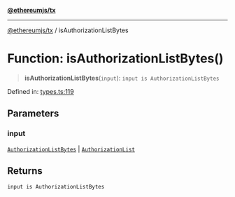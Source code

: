 [**@ethereumjs/tx**](../README.md)

***

[@ethereumjs/tx](../README.md) / isAuthorizationListBytes

# Function: isAuthorizationListBytes()

> **isAuthorizationListBytes**(`input`): `input is AuthorizationListBytes`

Defined in: [types.ts:119](https://github.com/Dargon789/ethereumjs-monorepo/blob/master/packages/tx/src/types.ts#L119)

## Parameters

### input

[`AuthorizationListBytes`](../type-aliases/AuthorizationListBytes.md) | [`AuthorizationList`](../type-aliases/AuthorizationList.md)

## Returns

`input is AuthorizationListBytes`
